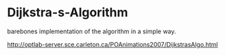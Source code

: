 Dijkstra-s-Algorithm
====================

barebones implementation of the algorithm in a simple way.

http://optlab-server.sce.carleton.ca/POAnimations2007/DijkstrasAlgo.html
